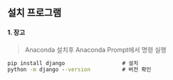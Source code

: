 ## 설치 프로그램

#### 1. 장고

> Anaconda 설치후 Anaconda Prompt에서 명령 실행

```cmd
pip install django					# 설치
python -m django --version			# 버전 확인
```
